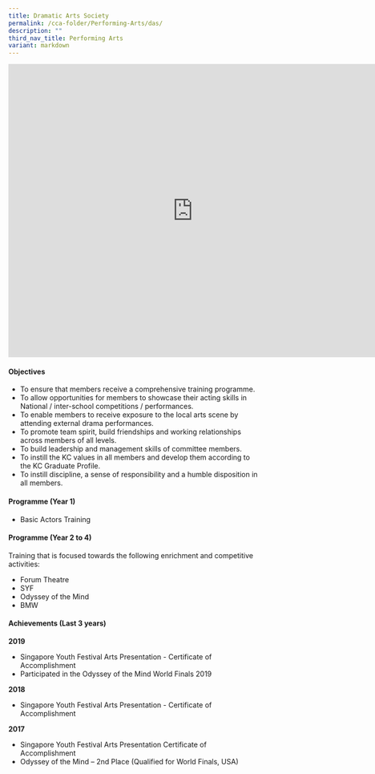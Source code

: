 ```yaml
---
title: Dramatic Arts Society
permalink: /cca-folder/Performing-Arts/das/
description: ""
third_nav_title: Performing Arts
variant: markdown
---
```

<iframe allowfullscreen="true" height="585" width="735" frameborder="0" src="https://docs.google.com/presentation/d/e/2PACX-1vRzcEb9zoL1kh2tXGzZWlcXtEpN5I6Ab4mVhRQ-IaH9sLTR5yufoINCx-qRQQW7ysN2XtPey_0gPuNY/embed?start=false&amp;loop=true&amp;delayms=3000"></iframe>

#### Objectives

*   To ensure that members receive a comprehensive training programme.
*   To allow opportunities for members to showcase their acting skills in National / inter-school competitions / performances.
*   To enable members to receive exposure to the local arts scene by attending external drama performances.
*   To promote team spirit, build friendships and working relationships across members of all levels.
*   To build leadership and management skills of committee members.
*   To instill the KC values in all members and develop them according to the KC Graduate Profile.
*   To instill discipline, a sense of responsibility and a humble disposition in all members.

#### Programme (Year 1)

*   Basic Actors Training

#### Programme (Year 2 to 4)

Training that is focused towards the following enrichment and competitive activities:

*   Forum Theatre
*   SYF
*   Odyssey of the Mind
*   BMW

#### Achievements (Last 3 years)

**2019**<br>
*   Singapore Youth Festival Arts Presentation - Certificate of Accomplishment
*   Participated in the Odyssey of the Mind World Finals 2019

**2018**<br>
*   Singapore Youth Festival Arts Presentation - Certificate of Accomplishment

**2017**<br>
*   Singapore Youth Festival Arts Presentation Certificate of Accomplishment
*   Odyssey of the Mind – 2nd Place (Qualified for World Finals, USA)